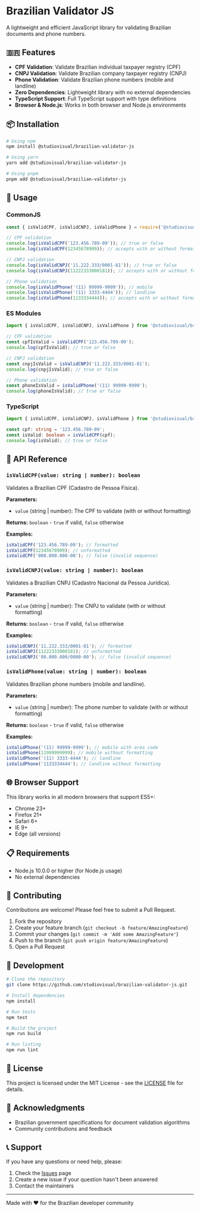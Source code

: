 # Brazilian Validator JS

A lightweight and efficient JavaScript library for validating Brazilian documents and phone numbers.

## 🇧🇷 Features

- **CPF Validation**: Validate Brazilian individual taxpayer registry (CPF)
- **CNPJ Validation**: Validate Brazilian company taxpayer registry (CNPJ)
- **Phone Validation**: Validate Brazilian phone numbers (mobile and landline)
- **Zero Dependencies**: Lightweight library with no external dependencies
- **TypeScript Support**: Full TypeScript support with type definitions
- **Browser & Node.js**: Works in both browser and Node.js environments

## 📦 Installation

```bash
# Using npm
npm install @studiovisual/brazilian-validator-js

# Using yarn
yarn add @studiovisual/brazilian-validator-js

# Using pnpm
pnpm add @studiovisual/brazilian-validator-js
```

## 🚀 Usage

### CommonJS

```javascript
const { isValidCPF, isValidCNPJ, isValidPhone } = require('@studiovisual/brazilian-validator-js');

// CPF validation
console.log(isValidCPF('123.456.789-09')); // true or false
console.log(isValidCPF(12345678909)); // accepts with or without formatting

// CNPJ validation
console.log(isValidCNPJ('11.222.333/0001-81')); // true or false
console.log(isValidCNPJ(11222333000181)); // accepts with or without formatting

// Phone validation
console.log(isValidPhone('(11) 99999-9999')); // mobile
console.log(isValidPhone('(11) 3333-4444')); // landline
console.log(isValidPhone(1133334444)); // accepts with or without formatting
```

### ES Modules

```javascript
import { isValidCPF, isValidCNPJ, isValidPhone } from '@studiovisual/brazilian-validator-js';

// CPF validation
const cpfIsValid = isValidCPF('123.456.789-09');
console.log(cpfIsValid); // true or false

// CNPJ validation
const cnpjIsValid = isValidCNPJ('11.222.333/0001-81');
console.log(cnpjIsValid); // true or false

// Phone validation
const phoneIsValid = isValidPhone('(11) 99999-9999');
console.log(phoneIsValid); // true or false
```

### TypeScript

```typescript
import { isValidCPF, isValidCNPJ, isValidPhone } from '@studiovisual/brazilian-validator-js';

const cpf: string = '123.456.789-09';
const isValid: boolean = isValidCPF(cpf);
console.log(isValid); // true or false
```

## 📖 API Reference

### `isValidCPF(value: string | number): boolean`

Validates a Brazilian CPF (Cadastro de Pessoa Física).

**Parameters:**
- `value` (string | number): The CPF to validate (with or without formatting)

**Returns:** `boolean` - `true` if valid, `false` otherwise

**Examples:**
```javascript
isValidCPF('123.456.789-09'); // formatted
isValidCPF(12345678909); // unformatted
isValidCPF('000.000.000-00'); // false (invalid sequence)
```

### `isValidCNPJ(value: string | number): boolean`

Validates a Brazilian CNPJ (Cadastro Nacional da Pessoa Jurídica).

**Parameters:**
- `value` (string | number): The CNPJ to validate (with or without formatting)

**Returns:** `boolean` - `true` if valid, `false` otherwise

**Examples:**
```javascript
isValidCNPJ('11.222.333/0001-81'); // formatted
isValidCNPJ(11222333000181); // unformatted
isValidCNPJ('00.000.000/0000-00'); // false (invalid sequence)
```

### `isValidPhone(value: string | number): boolean`

Validates Brazilian phone numbers (mobile and landline).

**Parameters:**
- `value` (string | number): The phone number to validate (with or without formatting)

**Returns:** `boolean` - `true` if valid, `false` otherwise

**Examples:**
```javascript
isValidPhone('(11) 99999-9999'); // mobile with area code
isValidPhone(11999999999); // mobile without formatting
isValidPhone('(11) 3333-4444'); // landline
isValidPhone('1133334444'); // landline without formatting
```

## 🌐 Browser Support

This library works in all modern browsers that support ES5+:

- Chrome 23+
- Firefox 21+
- Safari 6+
- IE 9+
- Edge (all versions)

## 📋 Requirements

- Node.js 10.0.0 or higher (for Node.js usage)
- No external dependencies

## 🤝 Contributing

Contributions are welcome! Please feel free to submit a Pull Request.

1. Fork the repository
2. Create your feature branch (`git checkout -b feature/AmazingFeature`)
3. Commit your changes (`git commit -m 'Add some AmazingFeature'`)
4. Push to the branch (`git push origin feature/AmazingFeature`)
5. Open a Pull Request

## 📝 Development

```bash
# Clone the repository
git clone https://github.com/studiovisual/brazilian-validator-js.git

# Install dependencies
npm install

# Run tests
npm test

# Build the project
npm run build

# Run linting
npm run lint
```

## 📄 License

This project is licensed under the MIT License - see the [LICENSE](LICENSE) file for details.

## 🙏 Acknowledgments

- Brazilian government specifications for document validation algorithms
- Community contributions and feedback

## 📞 Support

If you have any questions or need help, please:

1. Check the [Issues](https://github.com/studiovisual/brazilian-validator-js/issues) page
2. Create a new issue if your question hasn't been answered
3. Contact the maintainers

---

Made with ❤️ for the Brazilian developer community